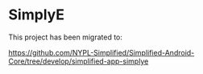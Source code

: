 # SimplyE

This project has been migrated to:

https://github.com/NYPL-Simplified/Simplified-Android-Core/tree/develop/simplified-app-simplye
